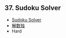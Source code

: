 ## 37. Sudoku Solver

- [Sudoku Solver](https://leetcode.com/problems/sudoku-solver/)
- [解数独](https://leetcode.cn/problems/sudoku-solver/)
- Hard
